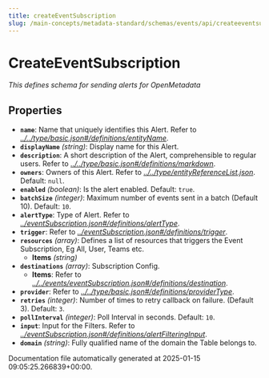 ```yaml
---
title: createEventSubscription
slug: /main-concepts/metadata-standard/schemas/events/api/createeventsubscription
---
```


# CreateEventSubscription

*This defines schema for sending alerts for OpenMetadata*

## Properties

- **`name`**: Name that uniquely identifies this Alert. Refer to *[../../type/basic.json#/definitions/entityName](#/../type/basic.json#/definitions/entityName)*.
- **`displayName`** *(string)*: Display name for this Alert.
- **`description`**: A short description of the Alert, comprehensible to regular users. Refer to *[../../type/basic.json#/definitions/markdown](#/../type/basic.json#/definitions/markdown)*.
- **`owners`**: Owners of this Alert. Refer to *[../../type/entityReferenceList.json](#/../type/entityReferenceList.json)*. Default: `null`.
- **`enabled`** *(boolean)*: Is the alert enabled. Default: `true`.
- **`batchSize`** *(integer)*: Maximum number of events sent in a batch (Default 10). Default: `10`.
- **`alertType`**: Type of Alert. Refer to *[../eventSubscription.json#/definitions/alertType](#/eventSubscription.json#/definitions/alertType)*.
- **`trigger`**: Refer to *[../eventSubscription.json#/definitions/trigger](#/eventSubscription.json#/definitions/trigger)*.
- **`resources`** *(array)*: Defines a list of resources that triggers the Event Subscription, Eg All, User, Teams etc.
  - **Items** *(string)*
- **`destinations`** *(array)*: Subscription Config.
  - **Items**: Refer to *[../../events/eventSubscription.json#/definitions/destination](#/../events/eventSubscription.json#/definitions/destination)*.
- **`provider`**: Refer to *[../../type/basic.json#/definitions/providerType](#/../type/basic.json#/definitions/providerType)*.
- **`retries`** *(integer)*: Number of times to retry callback on failure. (Default 3). Default: `3`.
- **`pollInterval`** *(integer)*: Poll Interval in seconds. Default: `10`.
- **`input`**: Input for the Filters. Refer to *[../eventSubscription.json#/definitions/alertFilteringInput](#/eventSubscription.json#/definitions/alertFilteringInput)*.
- **`domain`** *(string)*: Fully qualified name of the domain the Table belongs to.


Documentation file automatically generated at 2025-01-15 09:05:25.266839+00:00.
